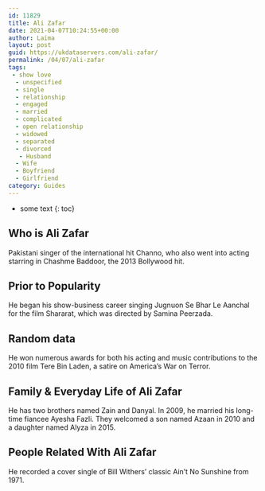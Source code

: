 ```yaml
---
id: 11829
title: Ali Zafar
date: 2021-04-07T10:24:55+00:00
author: Laima
layout: post
guid: https://ukdataservers.com/ali-zafar/
permalink: /04/07/ali-zafar
tags:
 - show love
  - unspecified
  - single
  - relationship
  - engaged
  - married
  - complicated
  - open relationship
  - widowed
  - separated
  - divorced
   - Husband
  - Wife
  - Boyfriend
  - Girlfriend
category: Guides
---
```


* some text
{: toc}


## Who is Ali Zafar
                  
                  
                  
Pakistani singer of the international hit Channo, who also went into acting starring in Chashme Baddoor, the 2013 Bollywood hit.
                  
              
            
              
            
                
                
                
## Prior to Popularity
                  
                  
                  
He began his show-business career singing Jugnuon Se Bhar Le Aanchal for the film Shararat, which was directed by Samina Peerzada.
                  
              
            
              
            
                
                
                
## Random data
                  
                  
                  
He won numerous awards for both his acting and music contributions to the 2010 film Tere Bin Laden, a satire on America&#8217;s War on Terror.
                  
              
            
              
            
                
                
                
## Family & Everyday Life of Ali Zafar
                  
                  
                  
He has two brothers named Zain and Danyal. In 2009, he married his long-time fiancee Ayesha Fazli. They welcomed a son named Azaan in 2010 and a daughter named Alyza in 2015.
                  
              
            
              
            
                
                
                
## People Related With Ali Zafar
                  
                  
                  
He recorded a cover single of Bill Withers&#8217; classic Ain&#8217;t No Sunshine from 1971.
                  
              
            
              
            
                
              
            
              
              
            
            
              
            
          
          
          